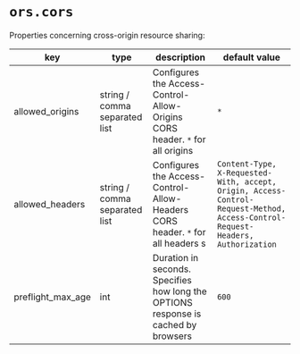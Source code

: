 # `ors.cors`

Properties concerning cross-origin resource sharing:

| key               | type                          | description                                                                        | default value                                                                                                                  |
|-------------------|-------------------------------|------------------------------------------------------------------------------------|--------------------------------------------------------------------------------------------------------------------------------|
| allowed_origins   | string / comma separated list | Configures the Access-Control-Allow-Origins CORS header. `*` for all origins       | `*`                                                                                                                            |
| allowed_headers   | string / comma separated list | Configures the Access-Control-Allow-Headers CORS header. `*` for all headers     s | `Content-Type, X-Requested-With, accept, Origin, Access-Control-Request-Method, Access-Control-Request-Headers, Authorization` |
| preflight_max_age | int                           | Duration in seconds. Specifies how long the OPTIONS response is cached by browsers | `600`                                                                                                                          |
